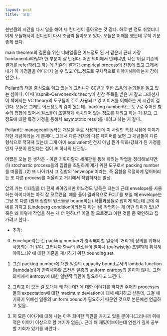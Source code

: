 ```yaml
---
layout: post
title: '오늘'
---
```


쉰만큼의 시간을 다시 일을 해야 제 컨디션이 돌아오는 것 같다. 하루 반 정도 쉬었더니 어제 오늘해서야 컨디션이 다시 조금씩 돌아오고 있다. 오늘은 어깨를 했는데 무척 기분좋게 됐다. 

main theorem의 결론을 위한 디테일들은 어느정도 된 거 같은데 근데 가장 fundamental하달까 한 부분이 잘 안된다. 어떤 의미에서 안되냐면, 나는 이걸 기존의 결과를 refer하려고 하는데 기존의 결과가 empirical process의 전통에 있고 그래서 내가 이 가정들을 어디까지 쓸 수 있고 어느정도로 구체적으로 이야기해야하는지 감이 안온다..

Pollard의 책을 중심으로 읽고 있는데 그러니까 80년대 후반 즈음의 논의들을 읽고 있는 셈이다. 이 때 Vapnik-Cervonenkis theory가 한참 주목을 받은 거 같고 그래선지 이 책에서는 VC theory의 도구들이 주로 사용되고 있고 이거를 이해하는 게 시간이 걸린다. 오늘은 그래도 어느정도의 감이 왔는데.. packing number라는 도구로 주어진 함수의 집합에 있어서 원소들이 조밀하게 배치되어 있는 정도를 재려고 하는 거 같고, 그 정도에 대한 특정 가정을 통해서 asymptotic result를 내려고 하는 거 같다.. 

Pollard는 manageability라는 개념을 주로 사용하는데 이 사람만 특정 시점에 이야기하던 개념이라는 게 문제다. 그래서 다른 저자의 다른 페이퍼를 보면 그 개념들이 다른 형식으로 적혀져 있는데 그게 아예 equivalent한건지 아님 뭔가 약화/강화가 된 가정들인지 구분이 안된다는 점이 또 하나의 난관임.. 

어쩄든 오늘 든 생각은 - 이런 기획이랄까 세계관을 통해 하려는 작업을 정리해보자면: (1) stochastic process들의 집합을 조밀하게 재기 위한 도구로서 packing number를 떠올림. (2) 또 나아가서 그 집합의 'envelope'이라는, 즉 집합을 적절하게 덮어버리는 또 다른 process를 떠올리고 거기에서 작업하자는 발상. 

앞의 거는 디테일을 더 깊게 봐야겠지만 어느정도 납득은 되는데 근데 envelope를 사용하는 아이디어는 아직 잘 모르겠음. 예를 들어 결과적으로 FCLT를 보일 때 envelope는 그냥 또 다른 (원래 집합의 원소들을 bound하는) 확률과정들로 잡히게 되는데 근데 얘네를 가지고 (Lindeberg condition이라든지 하는 걸) 작업하는 게 어떤 의미가 있냐? 혹은 왜 이렇게 작업을 하는 게 더 편하냐? 이걸 잘 모르겠고 이런 것들 좀 확인하고 집 가려고 한다..

+ 추가:

0. Envelope라는 건 packing number가 충족해야할 일종의 '거리'의 정의를 위해서 사용되는 거 같다. 그러니까 함수의 원소들이 얼마나 (pairwisely) 조밀하게 위치해야하느냐? 에 대한 기준을 제시하기 위한 bounding set.

1. 그런 packing number에 대한 일종의 capacity bound로서의 lambda function (lambda(x))가 만족해야할 조건은 일종의 uniform entropy의 꼴이지 않나.. 그런 의미에서 entropy에 대한 일반적 직관이 필요하다고 느낀다.

2. 그리고 이 모든 걸 도대체 왜 하는데? 에 대한 이야기를 하자면 주어진 processes들의 expectation에 대한 maximum deviation에 대해 얘기하고 싶은데, 그걸 얘기하기 위해선 일종의 uniform bound가 필요하기 때문인 것으로 본문에선 언급하고 있음..

3. 이 모든 이야기에 대해 나는 아주 희미한 직관을 가지고 있을 뿐이다(그러니까 위에 적은 이야기 이상으로 할 얘기가 없음;). 근데 꽤 재밌어보이는데 언젠가 깊게 공부할 기회가 있기를 바란다.. 

